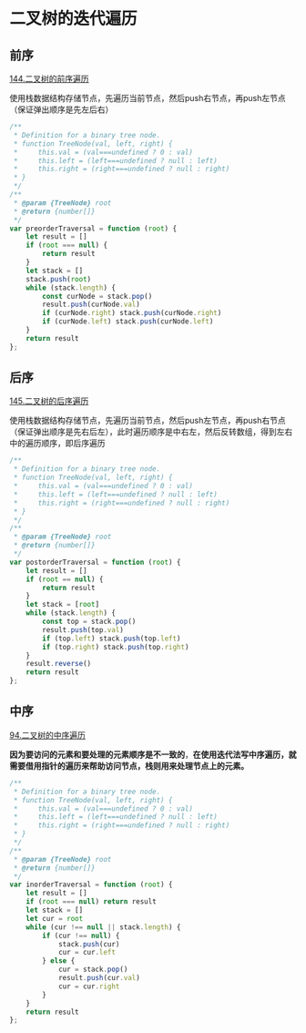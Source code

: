 # 二叉树的迭代遍历

## 前序

[144.二叉树的前序遍历](https://leetcode.cn/problems/binary-tree-preorder-traversal/)

使用栈数据结构存储节点，先遍历当前节点，然后push右节点，再push左节点（保证弹出顺序是先左后右）

```js
/**
 * Definition for a binary tree node.
 * function TreeNode(val, left, right) {
 *     this.val = (val===undefined ? 0 : val)
 *     this.left = (left===undefined ? null : left)
 *     this.right = (right===undefined ? null : right)
 * }
 */
/**
 * @param {TreeNode} root
 * @return {number[]}
 */
var preorderTraversal = function (root) {
    let result = []
    if (root === null) {
        return result
    }
    let stack = []
    stack.push(root)
    while (stack.length) {
        const curNode = stack.pop()
        result.push(curNode.val)
        if (curNode.right) stack.push(curNode.right)
        if (curNode.left) stack.push(curNode.left)
    }
    return result
};
```

## 后序

[145.二叉树的后序遍历](https://leetcode.cn/problems/binary-tree-postorder-traversal/)

使用栈数据结构存储节点，先遍历当前节点，然后push左节点，再push右节点（保证弹出顺序是先右后左），此时遍历顺序是中右左，然后反转数组，得到左右中的遍历顺序，即后序遍历

```js
/**
 * Definition for a binary tree node.
 * function TreeNode(val, left, right) {
 *     this.val = (val===undefined ? 0 : val)
 *     this.left = (left===undefined ? null : left)
 *     this.right = (right===undefined ? null : right)
 * }
 */
/**
 * @param {TreeNode} root
 * @return {number[]}
 */
var postorderTraversal = function (root) {
    let result = []
    if (root == null) {
        return result
    }
    let stack = [root]
    while (stack.length) {
        const top = stack.pop()
        result.push(top.val)
        if (top.left) stack.push(top.left)
        if (top.right) stack.push(top.right)
    }
    result.reverse()
    return result
};
```



## 中序

[94.二叉树的中序遍历](https://leetcode.cn/problems/binary-tree-inorder-traversal/)

**因为要访问的元素和要处理的元素顺序是不一致的**，**在使用迭代法写中序遍历，就需要借用指针的遍历来帮助访问节点，栈则用来处理节点上的元素。**

```js
/**
 * Definition for a binary tree node.
 * function TreeNode(val, left, right) {
 *     this.val = (val===undefined ? 0 : val)
 *     this.left = (left===undefined ? null : left)
 *     this.right = (right===undefined ? null : right)
 * }
 */
/**
 * @param {TreeNode} root
 * @return {number[]}
 */
var inorderTraversal = function (root) {
    let result = []
    if (root === null) return result
    let stack = []
    let cur = root
    while (cur !== null || stack.length) {
        if (cur !== null) {
            stack.push(cur)
            cur = cur.left
        } else {
            cur = stack.pop()
            result.push(cur.val)
            cur = cur.right
        }
    }
    return result
};
```

